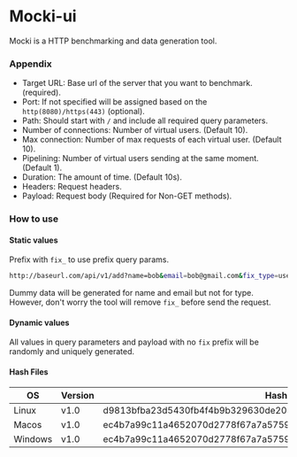 # Mocki-ui
Mocki is a HTTP benchmarking and data generation tool.

### Appendix
- Target URL: Base url of the server that you want to benchmark. (required).
- Port: If not specified will be assigned based on the `http(8080)/https(443)` (optional).
- Path: Should start with `/` and include all required query parameters.
- Number of connections: Number of virtual users. (Default 10).
- Max connection: Number of max requests of each virtual user. (Default 10).
- Pipelining: Number of virtual users sending at the same moment. (Default 1).
- Duration: The amount of time. (Default 10s).
- Headers: Request headers.
- Payload: Request body (Required for Non-GET methods).

### How to use
#### Static values
Prefix with `fix_` to use prefix query params.
```bash
http://baseurl.com/api/v1/add?name=bob&email=bob@gmail.com&fix_type=user
```
Dummy data will be generated for name and email but not for type. However, don't worry the tool will remove `fix_` before send the request.

#### Dynamic values
All values in query parameters and payload with no `fix` prefix will be randomly and uniquely generated.

#### Hash Files
| OS  | Version | Hash |
| ------------- | ------------- | --------- |
| Linux  | v1.0  | d9813bfba23d5430fb4f4b9b329630de20521897ff129af35e17b732b3648ce4
| Macos  | v1.0  | ec4b7a99c11a4652070d2778f67a7a57598a62a05fead2cb3e859b3c62fdd49a
| Windows  | v1.0  | ec4b7a99c11a4652070d2778f67a7a57598a62a05fead2cb3e859b3c62fdd49a